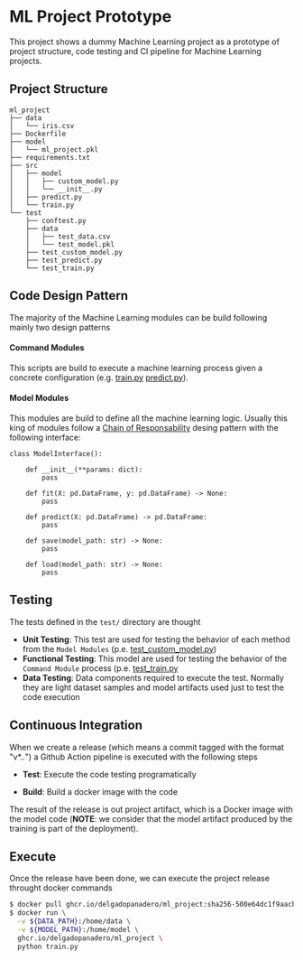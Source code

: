 # ML Project Prototype

This project shows a dummy Machine Learning project as a prototype of project structure, code testing and CI pipeline for Machine Learning projects.

## Project Structure

```
ml_project
├── data
│   └── iris.csv
├── Dockerfile
├── model
│   └── ml_project.pkl
├── requirements.txt
├── src
│   ├── model
│   │   ├── custom_model.py
│   │   └── __init__.py
│   ├── predict.py
│   └── train.py
└── test
    ├── conftest.py
    ├── data
    │   ├── test_data.csv
    │   └── test_model.pkl
    ├── test_custom_model.py
    ├── test_predict.py
    └── test_train.py

```

## Code Design Pattern

The majority of the Machine Learning modules can be build following mainly two design patterns

#### Command Modules

This scripts are build to execute a machine learning process given a concrete configuration (e.g. [train.py](./src/train.py) [predict.py](./src/predict.py)).

#### Model Modules

This modules are build to define all the machine learning logic. Usually this king of modules follow a [Chain of Responsability](https://refactoring.guru/design-patterns/chain-of-responsibility/python/example) desing pattern with the following interface:

```
class ModelInterface():

    def __init__(**params: dict):
        pass
        
    def fit(X: pd.DataFrame, y: pd.DataFrame) -> None:
        pass

    def predict(X: pd.DataFrame) -> pd.DataFrame:
        pass

    def save(model_path: str) -> None:
        pass
    
    def load(model_path: str) -> None:
        pass
```

## Testing

The tests defined in the `test/` directory are thought 

* **Unit Testing**: This test are used for testing the behavior of each method from the `Model Modules` (p.e. [test_custom_model.py](test/test_custom_model.py))
* **Functional Testing**: This model are used for testing the behavior of the `Command Module` process (p.e. [test_train.py](test/test_train.py)
* **Data Testing**: Data components required to execute the test. Normally they are light dataset samples and model artifacts used just to test the code execution

## Continuous Integration

When we create a release (which means a commit tagged with the format "v*.*.*") a Github Action pipeline is executed with the following steps

* **Test**: Execute the code testing programatically

* **Build**: Build a docker image with the code

The result of the release is out project artifact, which is a Docker image with the model code (**NOTE**: we consider that the model artifact produced by the training is part of the deployment).


## Execute

Once the release have been done, we can execute the project release throught docker commands

```sh
$ docker pull ghcr.io/delgadopanadero/ml_project:sha256-500e64dc1f9aacb8fdcf922ddd6a1ece379658a132b25dc8d765a9de9778a6c8.sig
$ docker run \
  -v ${DATA_PATH}:/home/data \
  -v ${MODEL_PATH}:/home/model \
  ghcr.io/delgadopanadero/ml_project \
  python train.py
```

